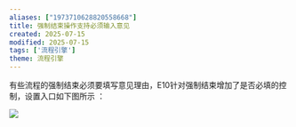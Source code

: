 ```yaml
---
aliases: ["1973710628820558668"]
title: 强制结束操作支持必须输入意见
created: 2025-07-15
modified: 2025-07-15
tags: ['流程引擎']
theme: 流程引擎
---
```


有些流程的强制结束必须要填写意见理由，E10针对强制结束增加了是否必填的控制，设置入口如下图所示 ：

![](https://myhelpdoc.oss-cn-heyuan.aliyuncs.com/mdimages/8f7dce0f7b589a1f7d0b64f384eaffff.jpg)